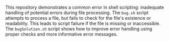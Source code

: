 This repository demonstrates a common error in shell scripting: inadequate handling of potential errors during file processing.  The `bug.sh` script attempts to process a file, but fails to check for the file's existence or readability. This leads to script failure if the file is missing or inaccessible. The `bugSolution.sh` script shows how to improve error handling using proper checks and more informative error messages. 